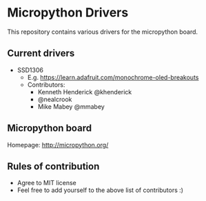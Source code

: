 Micropython Drivers
===================

This repository contains various drivers for the micropython board.

Current drivers
---------------

* SSD1306
  * E.g. https://learn.adafruit.com/monochrome-oled-breakouts
  * Contributors:
    * Kenneth Henderick @khenderick
    * @nealcrook
    * Mike Mabey @mmabey

Micropython board
-----------------

Homepage: http://micropython.org/

Rules of contribution
---------------------

* Agree to MIT license
* Feel free to add yourself to the above list of contributors :)

